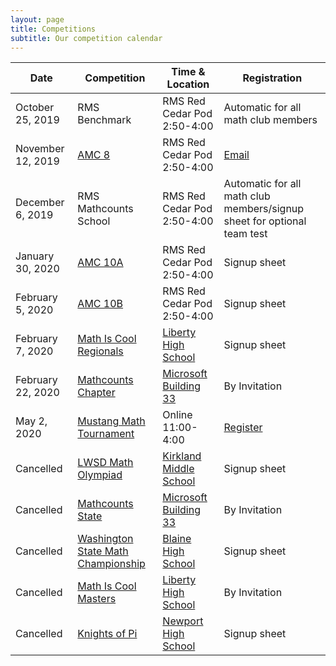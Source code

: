 ```yaml
---
layout: page
title: Competitions
subtitle: Our competition calendar
---
```


| Date | Competition | Time & Location | Registration |
| ----------- | -------- | ----- | --- |
|October 25, 2019 | RMS Benchmark | RMS Red Cedar Pod 2:50-4:00 | Automatic for all math club members
|November 12, 2019 | <a href="https://www.maa.org/math-competitions/amc-8" target="_blank">AMC 8</a> | RMS Red Cedar Pod 2:50-4:00 | <a href="mailto:mathclubchair@rmsptsa.org">Email</a>
|December 6, 2019 | RMS Mathcounts School | RMS Red Cedar Pod 2:50-4:00 | Automatic for all math club members/signup sheet for optional team test
|January 30, 2020 | <a href="https://www.maa.org/math-competitions/amc-10" target="_blank">AMC 10A</a> | RMS Red Cedar Pod 2:50-4:00 | Signup sheet
|February 5, 2020 | <a href="https://www.maa.org/math-competitions/amc-10" target="_blank">AMC 10B</a> | RMS Red Cedar Pod 2:50-4:00 | Signup sheet
|February 7, 2020 | <a href="http://www.academicsarecool.com" target="_blank">Math Is Cool Regionals</a> | <a href="https://goo.gl/maps/b5jqPQDXCVM62HP66" target="_blank">Liberty High School</a> | Signup sheet
|February 22, 2020 | <a href="https://www.mathcounts.org/" target="_blank">Mathcounts Chapter</a> | <a href="https://goo.gl/maps/eTaqMBhonzsai2DP9" target="_blank">Microsoft Building 33</a> | By Invitation
|May 2, 2020 | <a href="https://tinyurl.com/MustangMathCompetition2020" target="_blank">Mustang Math Tournament</a> | Online 11:00-4:00 | <a href="https://tinyurl.com/MustangMathCompetition2020" target="_blank">Register</a>
|Cancelled | <a href="https://kims.lwsd.org/activities/math-olympiad" target="_blank">LWSD Math Olympiad</a> | <a href="https://goo.gl/maps/4mZtk5CnBhmhoqvq5" target="_blank">Kirkland Middle School</a> | Signup sheet
|Cancelled | <a href="https://www.mathcounts.org/" target="_blank">Mathcounts State</a> | <a href="https://goo.gl/maps/eTaqMBhonzsai2DP9" target="_blank">Microsoft Building 33</a> | By Invitation
|Cancelled | <a href="https://www.blainesd.org/o/blaine-school-district/browse/39313" target="_blank">Washington State Math Championship</a> | <a href="https://goo.gl/maps/YWKXNspCBYNbgANVA" target="_blank">Blaine High School</a> | Signup sheet
|Cancelled | <a href="http://www.academicsarecool.com" target="_blank">Math Is Cool Masters</a> | <a href="https://goo.gl/maps/b5jqPQDXCVM62HP66" target="_blank">Liberty High School</a> | By Invitation
|Cancelled | <a href="https://www.newportmathclub.org/kpmt" target="_blank">Knights of Pi</a> | <a href="https://goo.gl/maps/qrT29ECEfbNMu4vD9" target="_blank">Newport High School</a> | Signup sheet
